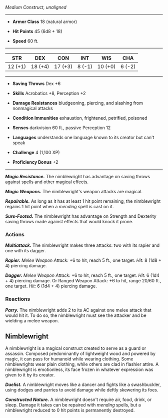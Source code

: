 *Medium Construct, unaligned*

___

- **Armor Class** 18 (natural armor)

- **Hit Points** 45 (6d8 + 18)

- **Speed** 60 ft.

___

|STR|DEX|CON|INT|WIS|CHA|
|:---:|:---:|:---:|:---:|:---:|:---:|
|12 (+1)|18 (+4)|17 (+3)|8 (-1)|10 (+0)|6 (-2)|

___

- **Saving Throws** Dex +6

- **Skills** Acrobatics +8, Perception +2

- **Damage Resistances** bludgeoning, piercing, and slashing from nonmagical attacks

- **Condition Immunities** exhaustion, frightened, petrified, poisoned

- **Senses** darkvision 60 ft., passive Perception 12

- **Languages** understands one language known to its creator but can't speak

- **Challenge** 4 (1,100 XP)

- **Proficiency Bonus** +2

___

***Magic Resistance.*** The nimblewright has advantage on saving throws against spells and other magical effects.  
  

***Magic Weapons.*** The nimblewright's weapon attacks are magical.  
  

***Repairable.*** As long as it has at least 1 hit point remaining, the nimblewright regains 1 hit point when a *mending* spell is cast on it.  
  

***Sure-Footed.*** The nimblewright has advantage on Strength and Dexterity saving throws made against effects that would knock it prone.  
  

### Actions
  

***Multiattack.*** The nimblewright makes three attacks: two with its rapier and one with its dagger.  
  

***Rapier.*** *Melee Weapon Attack:* +6 to hit, reach 5 ft., one target. *Hit:* 8 (1d8 + 4) piercing damage.  
  

***Dagger.*** *Melee Weapon Attack:* +6 to hit, reach 5 ft., one target. *Hit:* 6 (1d4 + 4) piercing damage. Or Ranged Weapon Attack: +6 to hit, range 20/60 ft., one target. *Hit:* 6 (1d4 + 4) piercing damage.  
  

### Reactions

***Parry.*** The nimblewright adds 2 to its AC against one melee attack that would hit it. To do so, the nimblewright must see the attacker and be wielding a melee weapon.
  

## Nimblewright

A nimblewright is a magical construct created to serve as a guard or assassin. Composed predominantly of lightweight wood and powered by magic, it can pass for humanoid while wearing clothing. Some nimblewrights wear plain clothing, while others are clad in flashier attire. A nimblewright is emotionless, its face frozen in whatever expression was given to it by its creator.
  

***Duelist.*** A nimblewright moves like a dancer and fights like a swashbuckler, using dodges and parries to avoid damage while deftly skewering its foes.
  

***Constructed Nature.*** A nimblewright doesn't require air, food, drink, or sleep. Damage it takes can be repaired with *mending* spells, but a nimblewright reduced to 0 hit points is permanently destroyed.
